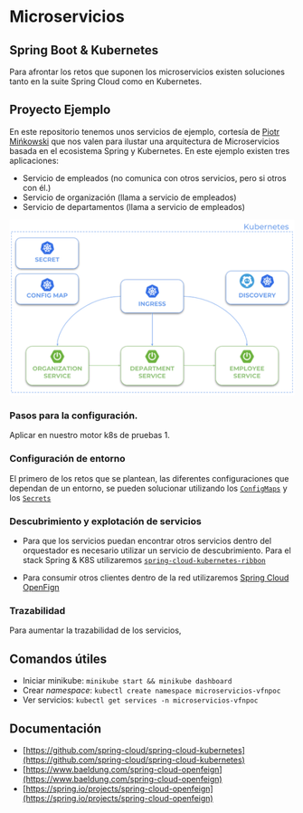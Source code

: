 # Microservicios


## Spring Boot & Kubernetes
Para afrontar los retos que suponen los microservicios existen soluciones tanto en la suite Spring Cloud como en Kubernetes.

## Proyecto Ejemplo
En este repositorio tenemos unos servicios de ejemplo, cortesía de [Piotr Mińkowski](https://github.com/piomin/sample-spring-microservices-new) que nos valen para ilustar una arquitectura de Microservicios basada en el ecosistema Spring y Kubernetes.
En este ejemplo existen tres aplicaciones:
* Servicio de empleados (no comunica con otros servicios, pero si otros con él.)
* Servicio de organización (llama a servicio de empleados)
* Servicio de departamentos (llama a servicio de empleados) 

![Esquema](/readme-sources/diagram.png?raw=true "Esquema aplicación")

### Pasos para la configuración.
Aplicar en nuestro motor k8s de pruebas
1. 

### Configuración de entorno
El primero de los retos que se plantean, las diferentes configuraciones que dependan de un entorno, se pueden solucionar utilizando los [`ConfigMaps`](https://kubernetes.io/es/docs/concepts/configuration/configmap/) y los [`Secrets`](https://kubernetes.io/docs/concepts/configuration/secret/)

### Descubrimiento y explotación de servicios
* Para que los servicios puedan encontrar otros servicios dentro del orquestador es necesario utilizar un servicio de descubrimiento. 
Para el stack Spring & K8S utilizaremos [`spring-cloud-kubernetes-ribbon`](https://cloud.spring.io/spring-cloud-static/spring-cloud-kubernetes/2.1.0.RC1/multi/multi__ribbon_discovery_in_kubernetes.html)

* Para consumir otros clientes dentro de la red utilizaremos [Spring Cloud OpenFign](https://spring.io/projects/spring-cloud-openfeign)

### Trazabilidad
Para aumentar la trazabilidad de los servicios,  


## Comandos útiles
* Iniciar minikube: `minikube start && minikube dashboard`
* Crear *namespace*: `kubectl create namespace microservicios-vfnpoc`
* Ver servicios: `kubectl get services -n microservicios-vfnpoc`

## Documentación
* [https://github.com/spring-cloud/spring-cloud-kubernetes](https://github.com/spring-cloud/spring-cloud-kubernetes)
* [https://www.baeldung.com/spring-cloud-openfeign](https://www.baeldung.com/spring-cloud-openfeign)
* [https://spring.io/projects/spring-cloud-openfeign](https://spring.io/projects/spring-cloud-openfeign)